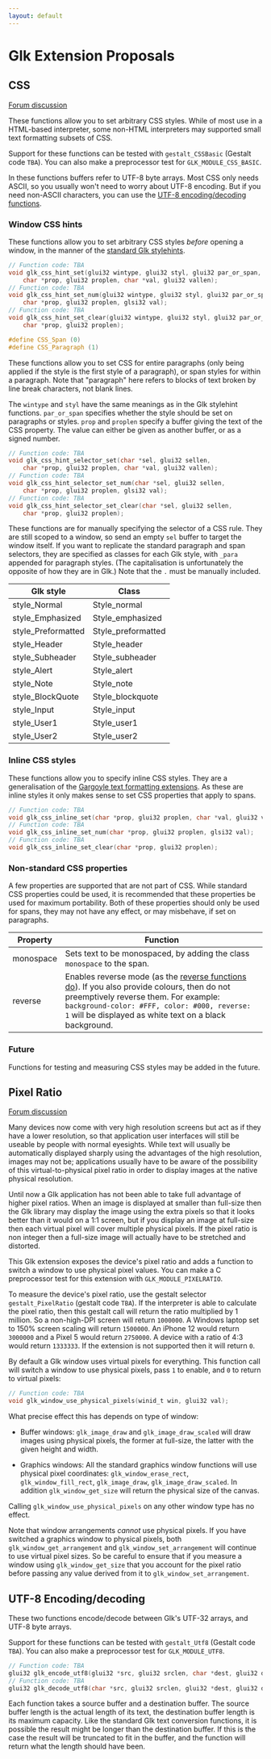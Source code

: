 ```yaml
---
layout: default
---
```


# Glk Extension Proposals

## CSS

[Forum discussion](https://intfiction.org/t/glk-extension-proposal-css/66228)

These functions allow you to set arbitrary CSS styles. While of most use in a HTML-based interpreter, some non-HTML interpreters may supported small text formatting subsets of CSS.

Support for these functions can be tested with `gestalt_CSSBasic` (Gestalt code `TBA`). You can also make a preprocessor test for `GLK_MODULE_CSS_BASIC`.

In these functions buffers refer to UTF-8 byte arrays. Most CSS only needs ASCII, so you usually won't need to worry about UTF-8 encoding. But if you need non-ASCII characters, you can use the [UTF-8 encoding/decoding functions](#utf-8-encodingdecoding).

### Window CSS hints

These functions allow you to set arbitrary CSS styles *before* opening a window, in the manner of the [standard Glk stylehints](https://eblong.com/zarf/glk/Glk-Spec-075.html#stream_style_hints).

```c
// Function code: TBA
void glk_css_hint_set(glui32 wintype, glui32 styl, glui32 par_or_span,
    char *prop, glui32 proplen, char *val, glui32 vallen);
// Function code: TBA
void glk_css_hint_set_num(glui32 wintype, glui32 styl, glui32 par_or_span,
    char *prop, glui32 proplen, glsi32 val);
// Function code: TBA
void glk_css_hint_set_clear(glui32 wintype, glui32 styl, glui32 par_or_span,
    char *prop, glui32 proplen);

#define CSS_Span (0)
#define CSS_Paragraph (1)
```

These functions allow you to set CSS for entire paragraphs (only being applied if the style is the first style of a paragraph), or span styles for within a paragraph. Note that "paragraph" here refers to blocks of text broken by line break characters, not blank lines.

The `wintype` and `styl` have the same meanings as in the Glk stylehint functions. `par_or_span` specifies whether the style should be set on paragraphs or styles. `prop` and `proplen` specify a buffer giving the text of the CSS property. The value can either be given as another buffer, or as a signed number.

```c
// Function code: TBA
void glk_css_hint_selector_set(char *sel, glui32 sellen,
    char *prop, glui32 proplen, char *val, glui32 vallen);
// Function code: TBA
void glk_css_hint_selector_set_num(char *sel, glui32 sellen,
    char *prop, glui32 proplen, glsi32 val);
// Function code: TBA
void glk_css_hint_selector_set_clear(char *sel, glui32 sellen,
    char *prop, glui32 proplen);
```

These functions are for manually specifying the selector of a CSS rule. They are still scoped to a window, so send an empty `sel` buffer to target the window itself. If you want to replicate the standard paragraph and span selectors, they are specified as classes for each Glk style, with `_para` appended for paragraph styles. (The capitalisation is unfortunately the opposite of how they are in Glk.) Note that the `.` must be manually included.

| Glk style | Class |
|-------|-------|
| style_Normal | Style_normal |
| style_Emphasized | Style_emphasized |
| style_Preformatted | Style_preformatted |
| style_Header | Style_header |
| style_Subheader | Style_subheader |
| style_Alert | Style_alert |
| style_Note | Style_note |
| style_BlockQuote | Style_blockquote |
| style_Input | Style_input |
| style_User1 | Style_user1 |
| style_User2 | Style_user2 |

### Inline CSS styles

These functions allow you to specify inline CSS styles. They are a generalisation of the [Gargoyle text formatting extensions](gargoyle.md#text-formatting). As these are inline styles it only makes sense to set CSS properties that apply to spans.

```c
// Function code: TBA
void glk_css_inline_set(char *prop, glui32 proplen, char *val, glui32 vallen);
// Function code: TBA
void glk_css_inline_set_num(char *prop, glui32 proplen, glsi32 val);
// Function code: TBA
void glk_css_inline_set_clear(char *prop, glui32 proplen);
```

### Non-standard CSS properties

A few properties are supported that are not part of CSS. While standard CSS properties could be used, it is recommended that these properties be used for maximum portability. Both of these properties should only be used for spans, they may not have any effect, or may misbehave, if set on paragraphs.

| Property | Function |
|----------|----------|
| monospace | Sets text to be monospaced, by adding the class `monospace` to the span. |
| reverse | Enables reverse mode (as the [reverse functions do](gargoyle.md#reverse-mode)). If you also provide colours, then do not preemptively reverse them. For example: `background-color: #FFF, color: #000, reverse: 1` will be displayed as white text on a black background. |

### Future

Functions for testing and measuring CSS styles may be added in the future.

## Pixel Ratio

[Forum discussion](https://intfiction.org/t/glk-extension-proposal-pixel-ratio/59550)

Many devices now come with very high resolution screens but act as if they have a lower resolution, so that application user interfaces will still be useable by people with normal eyesights. While text will usually be automatically displayed sharply using the advantages of the high resolution, images may not be; applications usually have to be aware of the possibility of this virtual-to-physical pixel ratio in order to display images at the native physical resolution.

Until now a Glk application has not been able to take full advantage of higher pixel ratios. When an image is displayed at smaller than full-size then the Glk library may display the image using the extra pixels so that it looks better than it would on a 1:1 screen, but if you display an image at full-size then each virtual pixel will cover multiple physical pixels. If the pixel ratio is non integer then a full-size image will actually have to be stretched and distorted.

This Glk extension exposes the device's pixel ratio and adds a function to switch a window to use physical pixel values. You can make a C preprocessor test for this extension with `GLK_MODULE_PIXELRATIO`.

To measure the device's pixel ratio, use the gestalt selector `gestalt_PixelRatio` (gestalt code `TBA`). If the interpreter is able to calculate the pixel ratio, then this gestalt call will return the ratio multiplied by 1 million. So a non-high-DPI screen will return `1000000`. A Windows laptop set to 150% screen scaling will return `1500000`. An iPhone 12 would return `3000000` and a Pixel 5 would return `2750000`. A device with a ratio of 4:3 would return `1333333`. If the extension is not supported then it will return `0`.

By default a Glk window uses virtual pixels for everything. This function call will switch a window to use physical pixels, pass `1` to enable, and `0` to return to virtual pixels:

```c
// Function code: TBA
void glk_window_use_physical_pixels(winid_t win, glui32 val);
```

What precise effect this has depends on type of window:

 - Buffer windows: `glk_image_draw` and `glk_image_draw_scaled` will draw images using physical pixels, the former at full-size, the latter with the given height and width.

 - Graphics windows: All the standard graphics window functions will use physical pixel coordinates: `glk_window_erase_rect`, `glk_window_fill_rect`, `glk_image_draw`, `glk_image_draw_scaled`. In addition `glk_window_get_size` will return the physical size of the canvas.

Calling `glk_window_use_physical_pixels` on any other window type has no effect.

Note that window arrangements *cannot* use physical pixels. If you have switched a graphics window to physical pixels, both `glk_window_get_arrangement` and `glk_window_set_arrangement` will continue to use virtual pixel sizes. So be careful to ensure that if you measure a window using `glk_window_get_size` that you account for the pixel ratio before passing any value derived from it to `glk_window_set_arrangement`.

## UTF-8 Encoding/decoding

These two functions encode/decode between Glk's UTF-32 arrays, and UTF-8 byte arrays.

Support for these functions can be tested with `gestalt_Utf8` (Gestalt code `TBA`). You can also make a preprocessor test for `GLK_MODULE_UTF8`.

```c
// Function code: TBA
glui32 glk_encode_utf8(glui32 *src, glui32 srclen, char *dest, glui32 destlen);
// Function code: TBA
glui32 glk_decode_utf8(char *src, glui32 srclen, glui32 *dest, glui32 destlen);
```

Each function takes a source buffer and a destination buffer. The source buffer length is the actual length of its text, the destination buffer length is its maximum capacity. Like the standard Glk text conversion functions, it is possible the result might be longer than the destination buffer. If this is the case the result will be truncated to fit in the buffer, and the function will return what the length should have been.